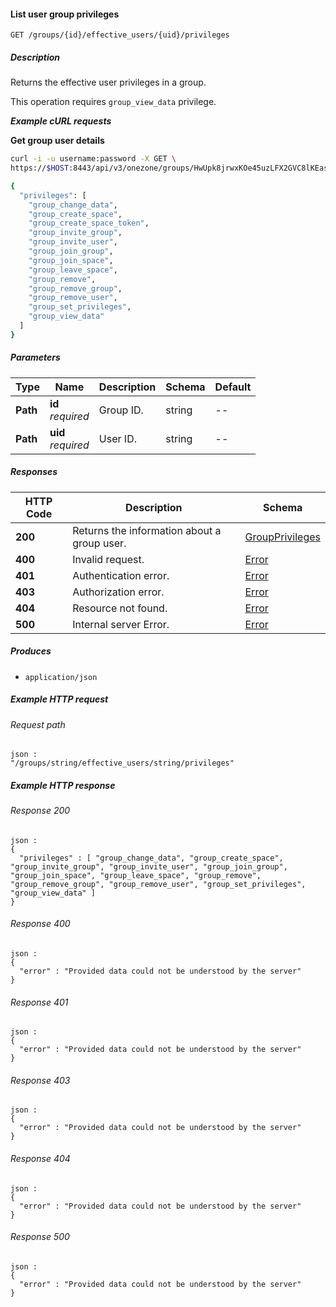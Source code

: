 
<a name="list_groups_user_privileges"></a>
#### List user group privileges
```
GET /groups/{id}/effective_users/{uid}/privileges
```


##### Description
Returns the effective user privileges in a group.

This operation requires `group_view_data` privilege.

***Example cURL requests***

**Get group user details**
```bash
curl -i -u username:password -X GET \
https://$HOST:8443/api/v3/onezone/groups/HwUpk8jrwxKOe45uzLFX2GVC8lKEasj4q253sptVqF8/effective_users/lb0NvUXIVguzjQ3dBOXAyd1c61fWKB5dKJDQ6YvB7a0/privileges

{
  "privileges": [
    "group_change_data",
    "group_create_space",
    "group_create_space_token",
    "group_invite_group",
    "group_invite_user",
    "group_join_group",
    "group_join_space",
    "group_leave_space",
    "group_remove",
    "group_remove_group",
    "group_remove_user",
    "group_set_privileges",
    "group_view_data"
  ]
}
```


##### Parameters

|Type|Name|Description|Schema|Default|
|---|---|---|---|---|
|**Path**|**id**  <br>*required*|Group ID.|string|--|
|**Path**|**uid**  <br>*required*|User ID.|string|--|


##### Responses

|HTTP Code|Description|Schema|
|---|---|---|
|**200**|Returns the information about a group user.|[GroupPrivileges](../definitions/GroupPrivileges.md#groupprivileges)|
|**400**|Invalid request.|[Error](../definitions/Error.md#error)|
|**401**|Authentication error.|[Error](../definitions/Error.md#error)|
|**403**|Authorization error.|[Error](../definitions/Error.md#error)|
|**404**|Resource not found.|[Error](../definitions/Error.md#error)|
|**500**|Internal server Error.|[Error](../definitions/Error.md#error)|


##### Produces

* `application/json`


##### Example HTTP request

###### Request path
```
json :
"/groups/string/effective_users/string/privileges"
```


##### Example HTTP response

###### Response 200
```
json :
{
  "privileges" : [ "group_change_data", "group_create_space", "group_invite_group", "group_invite_user", "group_join_group", "group_join_space", "group_leave_space", "group_remove", "group_remove_group", "group_remove_user", "group_set_privileges", "group_view_data" ]
}
```


###### Response 400
```
json :
{
  "error" : "Provided data could not be understood by the server"
}
```


###### Response 401
```
json :
{
  "error" : "Provided data could not be understood by the server"
}
```


###### Response 403
```
json :
{
  "error" : "Provided data could not be understood by the server"
}
```


###### Response 404
```
json :
{
  "error" : "Provided data could not be understood by the server"
}
```


###### Response 500
```
json :
{
  "error" : "Provided data could not be understood by the server"
}
```



